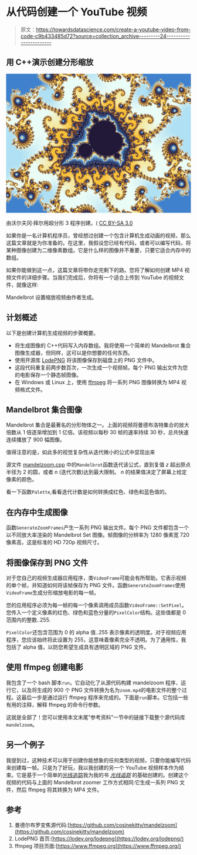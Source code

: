 # 从代码创建一个 YouTube 视频

> 原文：<https://towardsdatascience.com/create-a-youtube-video-from-code-c9b433485d72?source=collection_archive---------24----------------------->

## 用 C++演示创建分形缩放

![](img/640d139412f4ad9feda8d99ceb716ea1.png)

由沃尔夫冈·拜尔用超分形 3 程序创建。( [CC BY-SA 3.0](https://creativecommons.org/licenses/by-sa/3.0/deed.en)

如果你是一名计算机程序员，曾经想过创建一个包含计算机生成动画的视频，那么这篇文章就是为你准备的。在这里，我假设您已经有代码，或者可以编写代码，将某种图像创建为二维像素数组。它是什么样的图像并不重要，只要它适合内存中的数组。

如果你能做到这一点，这篇文章将带你走完剩下的路。您将了解如何创建 MP4 视频文件的详细步骤。当我们完成后，你将有一个适合上传到 YouTube 的视频文件，就像这样:

Mandelbrot 设置缩放视频由作者生成。

## 计划概述

以下是创建计算机生成视频的步骤概要。

*   将生成图像的 C++代码写入内存数组。我将使用一个简单的 Mandelbrot 集合图像生成器，但同样，这可以是你想要的任何东西。
*   使用开源库 [LodePNG](https://lodev.org/lodepng/) 将该图像保存到磁盘上的 PNG 文件中。
*   这段代码重复前两步数百次，一次生成一个视频帧。每个 PNG 输出文件为您的电影保存一个静态帧图像。
*   在 Windows 或 Linux 上，使用 [ffmpeg](https://www.ffmpeg.org/) 将一系列 PNG 图像转换为 MP4 视频格式文件。

## Mandelbrot 集合图像

Mandelbrot 集合是最著名的分形物体之一。上面的视频将曼德布洛特集合的放大倍数从 1 倍逐渐增加到 1 亿倍。该视频以每秒 30 帧的速率持续 30 秒，总共快速连续播放了 900 幅图像。

值得注意的是，如此多的视觉复杂性从迭代微小的公式中显现出来

源文件 [mandelzoom.cpp](https://github.com/cosinekitty/mandelzoom/blob/master/mandelzoom.cpp) 中的`Mandelbrot`函数迭代该公式，直到复值 *z* 超出原点半径为 2 的圆，或者 *n* (迭代次数)达到最大限制。 *n* 的结果值决定了屏幕上给定像素的颜色。

看一下函数`Palette`,看看迭代计数是如何转换成红色、绿色和蓝色值的。

## 在内存中生成图像

函数`GenerateZoomFrames`产生一系列 PNG 输出文件。每个 PNG 文件都包含一个以不同放大率渲染的 Mandelbrot Set 图像。帧图像的分辨率为 1280 像素宽 720 像素高，这是标准的 HD 720p 视频尺寸。

## 将图像保存到 PNG 文件

对于您自己的视频生成器应用程序，类`VideoFrame`可能会有所帮助。它表示视频的单个帧，并知道如何将该帧保存为 PNG 文件。函数`GenerateZoomFrames`使用`VideoFrame`生成分形缩放电影的每一帧。

您的应用程序必须为每一帧的每一个像素调用成员函数`VideoFrame::SetPixel`。您传入一个定义像素的红色、绿色和蓝色分量的`PixelColor`结构。这些值都是 0 范围内的整数..255.

`PixelColor`还包含范围为 0 的 alpha 值..255 表示像素的透明度。对于视频应用程序，您应该始终将此设置为 255，这意味着像素完全不透明。为了通用性，我包括了 alpha 值，以防您希望生成具有透明区域的 PNG 文件。

## 使用 ffmpeg 创建电影

我包含了一个 bash 脚本`run`，它自动化了从源代码构建 mandelzoom 程序、运行它，以及将生成的 900 个 PNG 文件转换为名为`zoom.mp4`的电影文件的整个过程。这最后一步是通过运行 ffmpeg 程序来完成的。下面是`run`脚本。它包括一些有用的注释，解释 ffmpeg 的命令行参数。

这就是全部了！您可以使用本文末尾“参考资料”一节中的链接下载整个源代码库`mandelzoom`。

## 另一个例子

我提到过，这种技术可以用于创建你能想象的任何类型的视频，只要你能编写代码来创建每一帧。只是为了好玩，我以我创建的另一个 YouTube 视频样本作为结束。它是基于一个简单的[光线追踪](https://github.com/cosinekitty/raytrace)我为我的书 [*光线追踪*](http://cosinekitty.com/raytrace/) 的基础创建的。创建这个视频的代码与上面的 Mandelbrot zoomer 工作方式相同:它生成一系列 PNG 文件，然后 ffmpeg 将其转换为 MP4 文件。

## 参考

1.  曼德尔布罗变焦源代码:[https://github.com/cosinekitty/mandelzoom](https://github.com/cosinekitty/mandelzoom)
2.  LodePNG 首页:[https://lodev.org/lodepng](https://lodev.org/lodepng/)
3.  ffmpeg 项目页面:[https://www.ffmpeg.org](https://www.ffmpeg.org/)